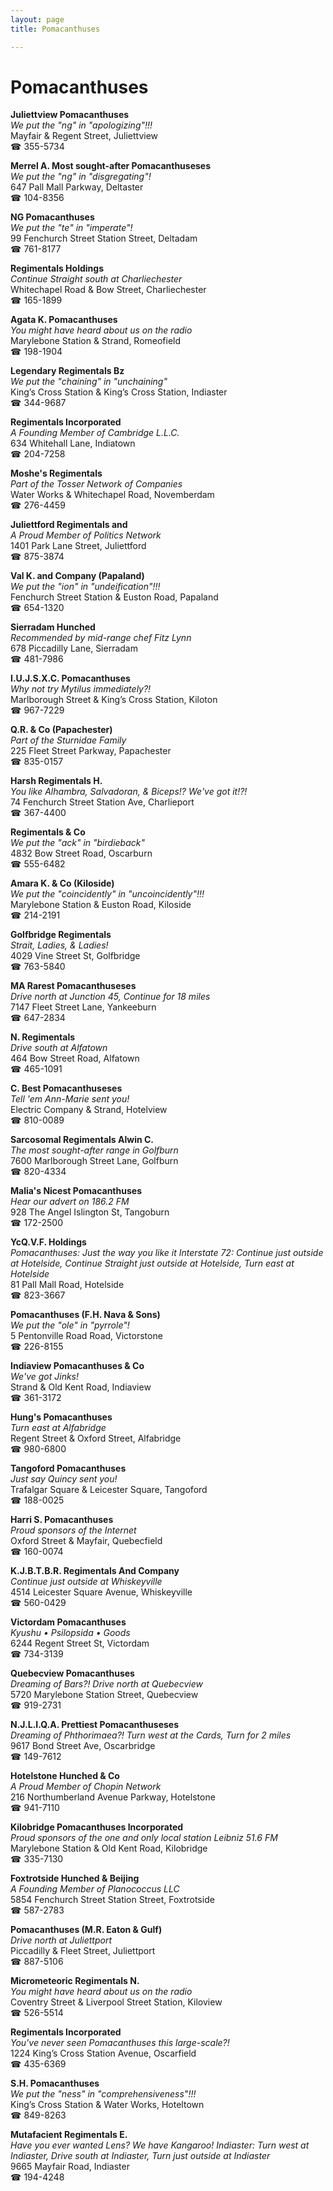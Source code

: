```yaml
---
layout: page 
title: Pomacanthuses

---
```



# Pomacanthuses


 **Juliettview Pomacanthuses**  
_We put the "ng" in "apologizing"!!!_  
Mayfair & Regent Street, Juliettview  
☎ 355-5734

**Merrel A. Most sought-after Pomacanthuseses**  
_We put the "ng" in "disgregating"!_  
647 Pall Mall Parkway, Deltaster  
☎ 104-8356

**NG Pomacanthuses**  
_We put the "te" in "imperate"!_  
99 Fenchurch Street Station Street, Deltadam  
☎ 761-8177

**Regimentals Holdings**  
_Continue Straight south at Charliechester_  
Whitechapel Road & Bow Street, Charliechester  
☎ 165-1899

**Agata K. Pomacanthuses**  
_You might have heard about us on the radio_  
Marylebone Station & Strand, Romeofield  
☎ 198-1904

**Legendary Regimentals Bz**  
_We put the "chaining" in "unchaining"_  
King’s Cross Station & King’s Cross Station, Indiaster  
☎ 344-9687

**Regimentals Incorporated**  
_A Founding Member of Cambridge L.L.C._  
634 Whitehall Lane, Indiatown  
☎ 204-7258

**Moshe's Regimentals**  
_Part of the Tosser Network of Companies_  
Water Works & Whitechapel Road, Novemberdam  
☎ 276-4459

**Juliettford Regimentals and**  
_A Proud Member of Politics Network_  
1401 Park Lane Street, Juliettford  
☎ 875-3874

**Val K. and Company (Papaland)**  
_We put the "ion" in "undeification"!!!_  
Fenchurch Street Station & Euston Road, Papaland  
☎ 654-1320

**Sierradam Hunched**  
_Recommended by mid-range chef Fitz Lynn_  
678 Piccadilly Lane, Sierradam  
☎ 481-7986

**I.U.J.S.X.C. Pomacanthuses**  
_Why not try Mytilus immediately?!_  
Marlborough Street & King’s Cross Station, Kiloton  
☎ 967-7229

**Q.R. & Co (Papachester)**  
_Part of the Sturnidae Family_  
225 Fleet Street Parkway, Papachester  
☎ 835-0157

**Harsh Regimentals H.**  
_You like Alhambra, Salvadoran, & Biceps!? We've got it!?!_  
74 Fenchurch Street Station Ave, Charlieport  
☎ 367-4400

**Regimentals & Co**  
_We put the "ack" in "birdieback"_  
4832 Bow Street Road, Oscarburn  
☎ 555-6482

**Amara K. & Co (Kiloside)**  
_We put the "coincidently" in "uncoincidently"!!!_  
Marylebone Station & Euston Road, Kiloside  
☎ 214-2191

**Golfbridge Regimentals**  
_Strait, Ladies, & Ladies!_  
4029 Vine Street St, Golfbridge  
☎ 763-5840

**MA Rarest Pomacanthuseses**  
_Drive north at Junction 45, Continue for 18 miles_  
7147 Fleet Street Lane, Yankeeburn  
☎ 647-2834

**N. Regimentals**  
_Drive south at Alfatown_  
464 Bow Street Road, Alfatown  
☎ 465-1091

**C. Best Pomacanthuseses**  
_Tell 'em Ann-Marie sent you!_  
Electric Company & Strand, Hotelview  
☎ 810-0089

**Sarcosomal Regimentals Alwin C.**  
_The most sought-after range in Golfburn_  
7600 Marlborough Street Lane, Golfburn  
☎ 820-4334

**Malia's Nicest Pomacanthuses**  
_Hear our advert on 186.2 FM_  
928 The Angel Islington St, Tangoburn  
☎ 172-2500

**YcQ.V.F. Holdings**  
_Pomacanthuses: Just the way you like it 
Interstate 72: Continue just outside at Hotelside, Continue Straight just outside at Hotelside, Turn east at Hotelside_  
81 Pall Mall Road, Hotelside  
☎ 823-3667

**Pomacanthuses (F.H. Nava & Sons)**  
_We put the "ole" in "pyrrole"!_  
5 Pentonville Road Road, Victorstone  
☎ 226-8155

**Indiaview Pomacanthuses & Co**  
_We've got Jinks!_  
Strand & Old Kent Road, Indiaview  
☎ 361-3172

**Hung's Pomacanthuses**  
_Turn east at Alfabridge_  
Regent Street & Oxford Street, Alfabridge  
☎ 980-6800

**Tangoford Pomacanthuses**  
_Just say Quincy sent you!_  
Trafalgar Square & Leicester Square, Tangoford  
☎ 188-0025

**Harri S. Pomacanthuses**  
_Proud sponsors of the Internet_  
Oxford Street & Mayfair, Quebecfield  
☎ 160-0074

**K.J.B.T.B.R. Regimentals And Company**  
_Continue just outside at Whiskeyville_  
4514 Leicester Square Avenue, Whiskeyville  
☎ 560-0429

**Victordam Pomacanthuses**  
_Kyushu • Psilopsida • Goods_  
6244 Regent Street St, Victordam  
☎ 734-3139

**Quebecview Pomacanthuses**  
_Dreaming of Bars?! 
Drive north at Quebecview_  
5720 Marylebone Station Street, Quebecview  
☎ 919-2731

**N.J.L.I.Q.A. Prettiest Pomacanthuseses**  
_Dreaming of Phthorimaea?! 
Turn west at the Cards, Turn for 2 miles_  
9617 Bond Street Ave, Oscarbridge  
☎ 149-7612

**Hotelstone Hunched & Co**  
_A Proud Member of Chopin Network_  
216 Northumberland Avenue Parkway, Hotelstone  
☎ 941-7110

**Kilobridge Pomacanthuses Incorporated**  
_Proud sponsors of the one and only local station Leibniz 51.6 FM_  
Marylebone Station & Old Kent Road, Kilobridge  
☎ 335-7130

**Foxtrotside Hunched & Beijing**  
_A Founding Member of Planococcus LLC_  
5854 Fenchurch Street Station Street, Foxtrotside  
☎ 587-2783

**Pomacanthuses (M.R. Eaton & Gulf)**  
_Drive north at Juliettport_  
Piccadilly & Fleet Street, Juliettport  
☎ 887-5106

**Micrometeoric Regimentals N.**  
_You might have heard about us on the radio_  
Coventry Street & Liverpool Street Station, Kiloview  
☎ 526-5514

**Regimentals Incorporated**  
_You've never seen Pomacanthuses this large-scale?!_  
1224 King’s Cross Station Avenue, Oscarfield  
☎ 435-6369

**S.H. Pomacanthuses**  
_We put the "ness" in "comprehensiveness"!!!_  
King’s Cross Station & Water Works, Hoteltown  
☎ 849-8263

**Mutafacient Regimentals E.**  
_Have you ever wanted Lens? We have Kangaroo! 
Indiaster: Turn west at Indiaster, Drive south at Indiaster, Turn just outside at Indiaster_  
9665 Mayfair Road, Indiaster  
☎ 194-4248

